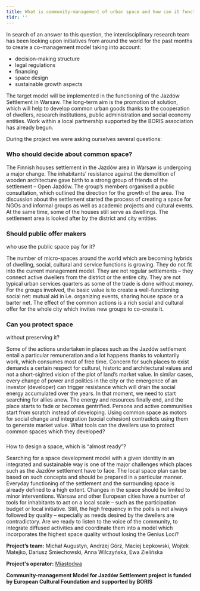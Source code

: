 ```yaml
---
title: What is community-management of urban space and how can it function?
tldr: ''
---
```

In search of an answer to this question, the interdisciplinary research team
has been looking upon initiatives from around the world for the past months to create
a co-management model taking into account:

- decision-making structure
- legal regulations
- financing
- space design
- sustainable growth aspects

The target
model will be implemented in the functioning of the Jazdów Settlement in Warsaw.
The long-term aim is the promotion of solution, which will help to develop common
urban goods thanks to the cooperation of dwellers, research institutions, public
administration and social economy entities. Work within a local partnership supported
by the BORIS association has already begun.

During the project we were asking
ourselves several questions:

### Who should decide about common space?

The
Finnish houses settlement in the Jazdów area in Warsaw is undergoing a major change.
The inhabitants’ resistance against the demolition of wooden architecture gave birth
to a strong group of friends of the settlement – Open Jazdów. The group’s members
organised a public consultation, which outlined the direction for the growth of
the area. The discussion about the settlement started the process of creating a
space for NGOs and informal groups as well as academic projects and cultural events.
At the same time, some of the houses still serve as dwellings. The settlement area
is looked after by the district and city entities.

### Should public offer makers
who use the public space pay for it?

The number of micro-spaces around the world
which are becoming hybrids of dwelling, social, cultural and service functions is
growing. They do not fit into the current management model. They are not regular
settlements – they connect active dwellers from the district or the entire city.
They are not typical urban services quarters as some of the trade is done without
money. For the groups involved, the basic value is to create a well-functioning
social net: mutual aid in i.e. organizing events, sharing house space or a barter
net. The effect of the common actions is a rich social and cultural offer for the
whole city which invites new groups to co-create it.

### Can you protect space
without preserving it?

Some of the actions undertaken in places such as the Jazdów
settlement entail a particular remuneration and a lot happens thanks to voluntarily
work, which consumes most of free time. Concern for such places to exist demands
a certain respect for cultural, historic and architectural values and not a short-sighted
vision of the plot of land’s market value. In similar cases, every change of power
and politics in the city or the emergence of an investor (developer) can trigger
resistance which will drain the social energy accumulated over the years. In that
moment, we need to start searching for allies anew. The energy and resources finally
end, and the place starts to fade or becomes gentrified. Persons and active communities
start from scratch instead of developing. Using common space as motors for social
change and integration (social cohesion) contradicts using them to generate market
value. What tools can the dwellers use to protect common spaces which they developed?

###
How to design a space, which is “almost ready”?

Searching for a space development
model with a given identity in an integrated and sustainable way is one of the major
challenges which places such as the Jazdów settlement have to face. The local space
plan can be based on such concepts and should be prepared in a particular manner.
Everyday functioning of the settlement and the surrounding space is already defined
to a high extent. Changes in the space should be limited to minor interventions.
Warsaw and other European cities have a number of tools for inhabitants to act on
a local scale – such as the participation budget or local initiative. Still, the
high frequency in the polls is not always followed by quality – especially as needs
desired by the dwellers are contradictory. Are we ready to listen to the voice of
the community, to integrate diffused activities and coordinate them into a model
which incorporates the highest space quality without losing the Genius Loci?

__Project’s
team:__ Michał Augustyn, Andrzej Górz, Maciej Łepkowski, Wojtek Matejko, Dariusz
Śmiechowski, Anna Wilczyńska, Ewa Zielińska 

__Project's operator:__ [Miastodwa](https://www.facebook.com/miastodwa/?ref=bookmarks)

__Community-management
Model for Jazdów Settlement project is funded by European Cultural Foundation and
supported by BORIS__